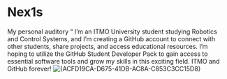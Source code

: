 # Nex1s
My personal auditory
“
I’m an ITMO University student studying Robotics and Control Systems,
and I’m creating a GitHub account to connect with other students, share projects,
 and access educational resources. I’m hoping to utilize the GitHub Student Developer Pack 
to gain access to essential software tools and grow my skills in this exciting field. ITMO and GitHub forever!
![{ACFD19CA-D675-41DB-AC8A-C853C3CC15D8}](https://github.com/user-attachments/assets/f95008ff-103c-4bbd-b477-81f8dfbab9db)

